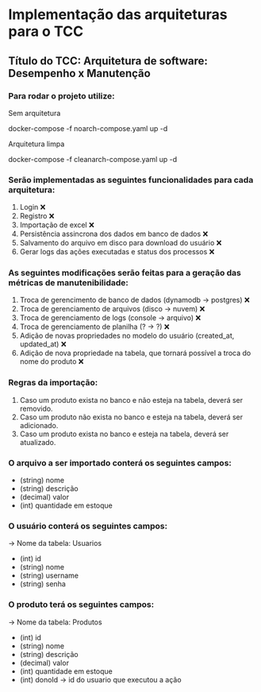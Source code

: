 ﻿# Implementação das arquiteturas para o TCC
## Título do TCC: Arquitetura de software: Desempenho x Manutenção

### Para rodar o projeto utilize:

Sem arquitetura

docker-compose -f noarch-compose.yaml up -d

Arquitetura limpa

docker-compose -f cleanarch-compose.yaml up -d

### Serão implementadas as seguintes funcionalidades para cada arquitetura:
1. Login ❌
2. Registro ❌
3. Importação de excel ❌
4. Persistência assincrona dos dados em banco de dados ❌
5. Salvamento do arquivo em disco para download do usuário ❌
6. Gerar logs das ações executadas e status dos processos ❌
 
### As seguintes modificações serão feitas para a geração das métricas de manutenibilidade:
1. Troca de gerencimento de banco de dados (dynamodb -> postgres) ❌
2. Troca de gerenciamento de arquivos (disco -> nuvem) ❌
3. Troca de gerenciamento de logs (console -> arquivo) ❌
4. Troca de gerenciamento de planilha (? -> ?) ❌
5. Adição de novas propriedades no modelo do usuário (created_at, updated_at) ❌
6. Adição de nova propriedade na tabela, que tornará possível a troca do nome do produto ❌

### Regras da importação:
1. Caso um produto exista no banco e não esteja na tabela, deverá ser removido.
2. Caso um produto não exista no banco e esteja na tabela, deverá ser adicionado.
3. Caso um produto exista no banco e esteja na tabela, deverá ser atualizado.

### O arquivo a ser importado conterá os seguintes campos:
- (string) nome
- (string) descrição
- (decimal) valor
- (int) quantidade em estoque

### O usuário conterá os seguintes campos:
-> Nome da tabela: Usuarios
- (int) id
- (string) nome
- (string) username
- (string) senha

### O produto terá os seguintes campos:
-> Nome da tabela: Produtos
- (int) id
- (string) nome
- (string) descrição
- (decimal) valor
- (int) quantidade em estoque
- (int) donoId -> id do usuario que executou a ação